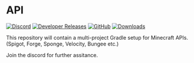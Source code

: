 # API 
[![Discord](https://img.shields.io/discord/831966641586831431)](https://discord.gg/7vqgtrjDGw) 
[![Developer Releases](https://jitpack.io/v/EnvyWare/API.svg)](https://jitpack.io/#Pixelmon-Development/API) 
[![GitHub](https://img.shields.io/github/license/EnvyWare/API)](https://www.gnu.org/licenses/lgpl-3.0.html) 
[![Downloads](https://img.shields.io/github/downloads/EnvyWare/API/total.svg)](https://github.com/EnvyWare/API/releases)

This repository will contain a multi-project Gradle setup for Minecraft APIs. (Spigot, Forge, Sponge, Velocity, Bungee etc.)

Join the discord for further assitance.
